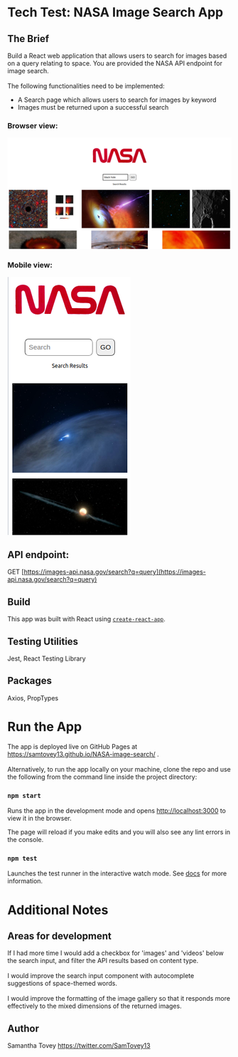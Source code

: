 # Tech Test: NASA Image Search App

## The Brief

Build a React web application that allows users to search for images based on a query relating to space. You are provided the NASA API endpoint for image search.\
\
The following functionalities need to be implemented:
* A Search page which allows users to search for images by keyword
* Images must be returned upon a successful search

### Browser view:
![browser screenshot](screenshot_browser.png)

### Mobile view:
![mobile screenshot](screenshot_mobile.png)

## API endpoint:

GET​​ ​​[https://images-api.nasa.gov/search?q=query](https://images-api.nasa.gov/search?q=query)

## Build

This app was built with React using [`create-react-app`](https://github.com/facebook/create-react-app).

## Testing Utilities

Jest, React Testing Library

## Packages

Axios, PropTypes

# Run the App

The app is deployed live on GitHub Pages at https://samtovey13.github.io/NASA-image-search/ .\
\
Alternatively, to run the app locally on your machine, clone the repo and use the following from the command line inside the project directory:

### `npm start`

Runs the app in the development mode and opens [http://localhost:3000](http://localhost:3000) to view it in the browser.

The page will reload if you make edits and you will also see any lint errors in the console.

### `npm test`

Launches the test runner in the interactive watch mode.
See [docs](https://facebook.github.io/create-react-app/docs/running-tests) for more information.

# Additional Notes

## Areas for development

If I had more time I would add a checkbox for 'images' and 'videos' below the search input, and filter the API results based on content type.\
\
I would improve the search input component with autocomplete suggestions of space-themed words.\
\
I would improve the formatting of the image gallery so that it responds more effectively to the mixed dimensions of the returned images.

## Author
Samantha Tovey 
https://twitter.com/SamTovey13